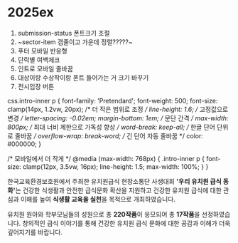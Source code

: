 # 2025ex
1. submission-status 폰트크기 조절
2. ~sector-item 갭줄이고 가운데 정렬?????~
3. 푸터 모바일 반응형
4. 단락별 여백체크
5. 인트로 모바일 줄바꿈
6. 대상이랑 수상작이랑 폰트 들어가는 거 크기 바꾸기
7. 전시입장 버튼


css.intro-inner p {
    font-family: 'Pretendard';
    font-weight: 500;
    font-size: clamp(14px, 1.2vw, 20px); /* 더 작은 범위로 조정 */
    line-height: 1.6; /* 고정값으로 변경 */
    letter-spacing: -0.02em;
    margin-bottom: 1em; /* 문단 간격 */
    max-width: 800px; /* 최대 너비 제한으로 가독성 향상 */
    word-break: keep-all; /* 한글 단어 단위로 줄바꿈 */
    overflow-wrap: break-word; /* 긴 단어 자동 줄바꿈 */
    color: #000000;
}

/* 모바일에서 더 작게 */
@media (max-width: 768px) {
    .intro-inner p {
        font-size: clamp(12px, 3.5vw, 16px);
        line-height: 1.5;
        max-width: 100%;
    }
}

<p>
    한국교육환경보호원에서 주최한 유치원급식 현장소통단 사생대회 <b>'우리 유치원 급식 동화'</b>는 건강한 식생활과 안전한 급식문화 확산을 지원하고 건강한 유치원 급식에 대한 관심과 이해를 높여 <b>식생활 교육을 실천</b>을 목적으로 개최하였습니다.
</p>
<p>
    유치원 원아와 학부모님들의 성원으로 총 <b>220작품</b>이 응모되어 총 <b>17작품</b>을 선정하였습니다. 창의적인 급식 이야기를 통해 건강한 유치원 급식 문화에 대한 공감과 이해가 더욱 깊어지기를 바랍니다.
</p>